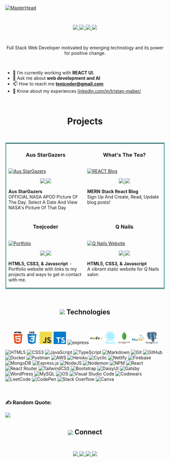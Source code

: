[![MasterHead](https://i.postimg.cc/CKjVvWk2/Tristan-Maber.jpg)](https://teejcoder.netlify.app/)

<br>

<p align="center">
  <a href="https://teejcoder.netlify.app/" target="_blank">
    <img src="https://img.shields.io/static/v1?label=|&amp;message=PORTFOLIO&amp;color=23555f&amp;style=for-the-badge&amp;logo=html5&amp;logo-color=white" style="max-width: 100%;">
  <a href="https://www.linkedin.com/in/tristan-maber" target="_blank">
    <img src="https://img.shields.io/static/v1?label=|&amp;message=LINKEDIN&amp;color=cdf998&amp;style=for-the-badge&amp;logo=linkedin&amp;logo-color=white" style="max-width: 100%;">
  </a>
  <a href="https://twitter.com/teejcoder" target="_blank">
    <img src="https://img.shields.io/static/v1?label=|&amp;message=TWITTER&amp;color=23555f&amp;style=for-the-badge&amp;logo=twitter&amp;logo-color=white" style="max-width: 100%;">
  </a>
  <a href="https://angel.co/u/tristan-maber" target="_blank">
    <img src="https://img.shields.io/static/v1?label=|&amp;message=WELLFOUND&amp;color=cdf998&amp;style=for-the-badge&amp;logo=angellist&amp;logocolor=white" style="max-width: 100%;">
  </a>
</p>
  
<br>
<p align="center"> Full Stack Web Developer motivated by emerging technology and its power for positive change. </p>
<br>

- 🌱 I’m currently working with **REACT UI.**
- 💬 Ask me about **web development and AI**
- 📫 How to reach me **teejcoder@gmail.com**
- 📄 Know about my experiences [linkedin.com/in/tristan-maber/](https://www.linkedin.com/in/tristan-maber/)

<br>

<h1 align="center">Projects</h1>
<br>
<table bordercolor="#66b2b2">
  
  <tr>
    <td width="50%" valign="top">
      <h3 align="center">Aus StarGazers</h3>
        <br />
        <a target="_blank" href="https://aus-stargazers.netlify.app/">
            <img src="https://media.giphy.com/media/FGPakXFd8XNsr62HHI/giphy.gif" width="100%" height="250" alt="Aus StarGazers"/>
        </a>
        <br />
        <p align="center">
          
  <a href="https://github.com/teejcoder/AusStarGazers" target="_blank">
    <img src="https://img.shields.io/static/v1?label=|&message=REPO&color=23555f&style=flat&logo=github&logo-color=white"/>
  </a>  
  <a href="https://aus-stargazers.netlify.app/" target="_blank">
    <img src="https://img.shields.io/static/v1?label=|&message=WEBSITE&color=cdf998&style=flat&logo=wordpress&logo-color=white"/>
  </a>
      </p>
        <p><strong>Aus StarGazers</strong><br>OFFICIAL NASA APOD Picture Of The Day. Select A Date And View NASA's Picture Of That Day </p>
    </td>
    
<td width="50%" valign="top">
      <h3 align="center">What's The Tea?</h3>
        <br />
      <a target="_blank" href="https://whatstheteablog.cyclic.app/">
            <img src="https://media.giphy.com/media/xsgmnZFCp0NznqMB6l/giphy.gif" width="100%" height="250" alt="REACT Blog"/>
        </a>
        <br />
        <p align="center">
          
  <a href="https://github.com/teejcoder/whatsTheTeaBlog" target="_blank">
    <img src="https://img.shields.io/static/v1?label=|&message=REPO&color=23555f&style=flat&logo=github&logo-color=white"/>
  </a>
  <a href="https://whatstheteablog.cyclic.app" target="_blank">
    <img src="https://img.shields.io/static/v1?label=|&message=WEBSITE&color=cdf998&style=flat&logo=wordpress&logo-color=white"/>
  </a>
      </p>
        <p><strong>MERN Stack React Blog</strong> <br>
      Sign Up And Create, Read, Update blog posts!</p>
    </td>
  </tr>
  
 
  <tr>
    <td width="50%" valign="top">
      <h3 align="center">Teejcoder</h3>
      <br />
        <a target="_blank" href="https://teejcoder.netlify.app/">
          <img src="https://media.giphy.com/media/qStcKW33t8LOQxF3Tg/giphy.gif" width="100%" height="250" alt="Portfolio"/>
        </a>
      <br />
        <p align="center">
  <a href="" target="_blank">
    <img src="https://img.shields.io/static/v1?label=|&message=REPO&color=23555f&style=flat&logo=github&logo-color=white"/>
  </a>
  <a href="https://media.giphy.com/media/qStcKW33t8LOQxF3Tg/giphy.gif" target="_blank">
    <img src="https://img.shields.io/static/v1?label=|&message=WEBSITE&color=cdf998&style=flat&logo=wordpress&logo-color=white"/>
  </a>
      </p>
        <p><strong>HTML5, CSS3, & Javascript</strong> - Portfolio website with links to my projects and ways to get in contact with me.</p>
    </td>
    <td width="50%" valign="top">
      <h3 align="center">Q Nails</h3>
        <br />
        <a target="_blank" href="https://qnailscanelands.netlify.app/">
          <img src="https://media.giphy.com/media/Ra6nMGaKp7rmzQ3whh/giphy.gif" width="100%" height="250" alt="Q Nails Website"/>
        </a>
        <br />
        <p align="center">
          
  <a href="" target="_blank">
    <img src="https://img.shields.io/static/v1?label=|&message=REPO&color=23555f&style=flat&logo=github&logo-color=white"/>
  </a>
  <a href="https://qnailscanelands.netlify.app/" target="_blank">
    <img src="https://img.shields.io/static/v1?label=|&message=WEBSITE&color=cdf998&style=flat&logo=wordpress&logo-color=white"/>
  </a>
      </p>
        <p><strong>HTML5, CSS3, & Javascript</strong><br> A vibrant static website for Q Nails salon</p>
    </td>
  </tr>
</table> 
<br> 




<h2 align="center">
  <img src="https://media.giphy.com/media/j2pOGeGYKe2xCCKwfi/giphy.gif" width="40"> Technologies
</h2>
<br>

<p align="center"> 

  <img src="https://raw.githubusercontent.com/devicons/devicon/master/icons/html5/html5-original-wordmark.svg" alt="html5" width="40" height="40"/>
  <img src="https://raw.githubusercontent.com/devicons/devicon/master/icons/css3/css3-original-wordmark.svg" alt="css3" width="40" height="40" />
  <img src="https://raw.githubusercontent.com/devicons/devicon/master/icons/javascript/javascript-original.svg" alt="javascript" width="40" height="40"/> 
  <img src="https://github.com/devicons/devicon/blob/master/icons/typescript/typescript-plain.svg" width="40" height="40" />
  <img src="https://raw.github.com/devicons/devicon/blob/master/icons/express/express-original-wordmark.svg" alt="express" width="40" height="40"/>
  <img src="https://raw.githubusercontent.com/devicons/devicon/master/icons/nodejs/nodejs-original-wordmark.svg" alt="nodejs" width="40" height="40"/>
  <img src="https://raw.githubusercontent.com/devicons/devicon/master/icons/react/react-original-wordmark.svg" alt="react" width="40" height="40"/>
  <img src="https://raw.githubusercontent.com/devicons/devicon/master/icons/mongodb/mongodb-original-wordmark.svg" alt="mongodb" width="40" height="40"/> 
  <img src="https://raw.githubusercontent.com/devicons/devicon/master/icons/mysql/mysql-original-wordmark.svg" alt="mysql" width="40" height="40"/>
  <img src="https://raw.githubusercontent.com/devicons/devicon/master/icons/postgresql/postgresql-original-wordmark.svg" alt="postgresql" width="40" height="40"/>

  
  <br>
  
![HTML5](https://img.shields.io/badge/html5-%23E34F26.svg?style=for-the-badge&logo=html5&logoColor=white) 
![CSS3](https://img.shields.io/badge/css3-%231572B6.svg?style=for-the-badge&logo=css3&logoColor=white) 
![JavaScript](https://img.shields.io/badge/javascript-%23323330.svg?style=for-the-badge&logo=javascript&logoColor=%23F7DF1E) 
![TypeScript](https://img.shields.io/badge/typescript-%23007ACC.svg?style=for-the-badge&logo=typescript&logoColor=white)
![Markdown](https://img.shields.io/badge/markdown-%23000000.svg?style=for-the-badge&logo=markdown&logoColor=white) 
![Git](https://img.shields.io/badge/git-%23F05033.svg?style=for-the-badge&logo=git&logoColor=white)
![GitHub](https://img.shields.io/badge/github-%23121011.svg?style=for-the-badge&logo=github&logoColor=white)
![Docker](https://img.shields.io/badge/docker-%230db7ed.svg?style=for-the-badge&logo=docker&logoColor=white) 
![Postman](https://img.shields.io/badge/Postman-FF6C37?style=for-the-badge&logo=postman&logoColor=white)
![AWS](https://img.shields.io/badge/AWS-%23FF9900.svg?style=for-the-badge&logo=amazon-aws&logoColor=white) 
![Heroku](https://img.shields.io/badge/heroku-%23430098.svg?style=for-the-badge&logo=heroku&logoColor=white)
![Cyclic](https://img.shields.io/badge/cyclic-%23430098.svg?style=for-the-badge&logo=cyclic&logoColor=white)
![Netlify](https://img.shields.io/badge/netlify-%23000000.svg?style=for-the-badge&logo=netlify&logoColor=#00C7B7) 
![Firebase](https://img.shields.io/badge/Firebase-039BE5?style=for-the-badge&logo=Firebase&logoColor=white)
![MongoDB](https://img.shields.io/badge/MongoDB-%234ea94b.svg?style=for-the-badge&logo=mongodb&logoColor=white)
![Express.js](https://img.shields.io/badge/express.js-%23404d59.svg?style=for-the-badge&logo=express&logoColor=%2361DAFB) 
![NodeJS](https://img.shields.io/badge/node.js-6DA55F?style=for-the-badge&logo=node.js&logoColor=white) 
![Nodemon](https://img.shields.io/badge/NODEMON-%23323330.svg?style=for-the-badge&logo=nodemon&logoColor=%BBDEAD)
![NPM](https://img.shields.io/badge/NPM-%23000000.svg?style=for-the-badge&logo=npm&logoColor=white) 
![React](https://img.shields.io/badge/react-%2320232a.svg?style=for-the-badge&logo=react&logoColor=%2361DAFB) 
![React Router](https://img.shields.io/badge/React_Router-CA4245?style=for-the-badge&logo=react-router&logoColor=white) 
![TailwindCSS](https://img.shields.io/badge/tailwindcss-%2338B2AC.svg?style=for-the-badge&logo=tailwind-css&logoColor=white) 
![Bootstrap](https://img.shields.io/badge/bootstrap-%23563D7C.svg?style=for-the-badge&logo=bootstrap&logoColor=white) 
![DaisyUI](https://img.shields.io/badge/daisyui-5A0EF8?style=for-the-badge&logo=daisyui&logoColor=white)
![Gatsby](https://img.shields.io/badge/Gatsby-%23663399.svg?style=for-the-badge&logo=gatsby&logoColor=white)
![WordPress](https://img.shields.io/badge/WordPress-%23117AC9.svg?style=for-the-badge&logo=WordPress&logoColor=white)
![MySQL](https://img.shields.io/badge/mysql-%2300f.svg?style=for-the-badge&logo=mysql&logoColor=white) 
![iOS](https://img.shields.io/badge/iOS-000000?style=for-the-badge&logo=ios&logoColor=white)
![Visual Studio Code](https://img.shields.io/badge/Visual%20Studio%20Code-0078d7.svg?style=for-the-badge&logo=visual-studio-code&logoColor=white)
![Codewars](https://img.shields.io/badge/Codewars-B1361E?style=for-the-badge&logo=codewars&logoColor=grey)
![LeetCode](https://img.shields.io/badge/LeetCode-000000?style=for-the-badge&logo=LeetCode&logoColor=#d16c06)
![CodePen](https://img.shields.io/badge/Codepen-000000?style=for-the-badge&logo=codepen&logoColor=white)
![Stack Overflow](https://img.shields.io/badge/-Stackoverflow-FE7A16?style=for-the-badge&logo=stack-overflow&logoColor=white)
![Canva](https://img.shields.io/badge/Canva-%2300C4CC.svg?style=for-the-badge&logo=Canva&logoColor=white)

<br>

<h3> ✍️ Random Quote: </h3>
<img src="https://quotes-github-readme.vercel.app/api?type=horizontal&theme=radical">

<br>

<h2 align="center">
<img src="https://media.giphy.com/media/LnQjpWaON8nhr21vNW/giphy.gif" align="center" width="40"> Connect
</h2>
<br>

<p align="center">
  <a href="https://teejcoder.netlify.app/" target="_blank">
    <img src="https://img.shields.io/static/v1?label=|&amp;message=PORTFOLIO&amp;color=23555f&amp;style=for-the-badge&amp;logo=html5&amp;logo-color=white" style="max-width: 100%;">
  <a href="https://www.linkedin.com/in/tristan-maber" target="_blank">
    <img src="https://img.shields.io/static/v1?label=|&amp;message=LINKEDIN&amp;color=cdf998&amp;style=for-the-badge&amp;logo=linkedin&amp;logo-color=white" style="max-width: 100%;">
  </a>
  <a href="https://twitter.com/teejcoder" target="_blank">
    <img src="https://img.shields.io/static/v1?label=|&amp;message=TWITTER&amp;color=23555f&amp;style=for-the-badge&amp;logo=twitter&amp;logo-color=white" style="max-width: 100%;">
  </a>
  <a href="https://angel.co/u/tristan-maber" target="_blank">
    <img src="https://img.shields.io/static/v1?label=|&amp;message=WELLFOUND&amp;color=cdf998&amp;style=for-the-badge&amp;logo=angellist&amp;logocolor=white" style="max-width: 100%;">
  </a>
</p>
